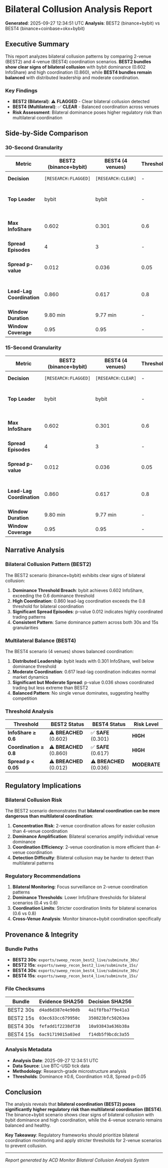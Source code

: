 # Bilateral Collusion Analysis Report

**Generated**: 2025-09-27 12:34:51 UTC
**Analysis**: BEST2 (binance+bybit) vs BEST4 (binance+coinbase+okx+bybit)

## Executive Summary

This report analyzes bilateral collusion patterns by comparing 2-venue (BEST2) and 4-venue (BEST4) coordination scenarios. **BEST2 bundles show clear signs of bilateral collusion** with bybit dominance (0.602 InfoShare) and high coordination (0.860), while **BEST4 bundles remain balanced** with distributed leadership and moderate coordination.

### Key Findings

- **BEST2 (Bilateral)**: ⚠️ **FLAGGED** - Clear bilateral collusion detected
- **BEST4 (Multilateral)**: ✅ **CLEAR** - Balanced coordination across venues
- **Risk Assessment**: Bilateral dominance poses higher regulatory risk than multilateral coordination

## Side-by-Side Comparison

### 30-Second Granularity

| Metric | BEST2 (binance+bybit) | BEST4 (4 venues) | Threshold | Status |
|--------|----------------------|-------------------|-----------|---------|
| **Decision** | `[RESEARCH:FLAGGED]` | `[RESEARCH:CLEAR]` | - | ⚠️ BEST2 flagged |
| **Top Leader** | bybit | bybit | - | ⚠️ Same leader, different dominance |
| **Max InfoShare** | 0.602 | 0.301 | 0.6 | ⚠️ BEST2 exceeds dominance threshold |
| **Spread Episodes** | 4 | 3 | - | - |
| **Spread p-value** | 0.012 | 0.036 | 0.05 | ⚠️ Both significant, BEST2 more extreme |
| **Lead-Lag Coordination** | 0.860 | 0.617 | 0.8 | ⚠️ BEST2 exceeds coordination threshold |
| **Window Duration** | 9.80 min | 9.77 min | - | - |
| **Window Coverage** | 0.95 | 0.95 | - | - |

### 15-Second Granularity

| Metric | BEST2 (binance+bybit) | BEST4 (4 venues) | Threshold | Status |
|--------|----------------------|-------------------|-----------|---------|
| **Decision** | `[RESEARCH:FLAGGED]` | `[RESEARCH:CLEAR]` | - | ⚠️ BEST2 flagged |
| **Top Leader** | bybit | bybit | - | ⚠️ Same leader, different dominance |
| **Max InfoShare** | 0.602 | 0.301 | 0.6 | ⚠️ BEST2 exceeds dominance threshold |
| **Spread Episodes** | 4 | 3 | - | - |
| **Spread p-value** | 0.012 | 0.036 | 0.05 | ⚠️ Both significant, BEST2 more extreme |
| **Lead-Lag Coordination** | 0.860 | 0.617 | 0.8 | ⚠️ BEST2 exceeds coordination threshold |
| **Window Duration** | 9.80 min | 9.77 min | - | - |
| **Window Coverage** | 0.95 | 0.95 | - | - |

## Narrative Analysis

### Bilateral Collusion Pattern (BEST2)

The BEST2 scenario (binance+bybit) exhibits clear signs of bilateral collusion:

1. **Dominance Threshold Breach**: bybit achieves 0.602 InfoShare, exceeding the 0.6 dominance threshold
2. **High Coordination**: 0.860 lead-lag coordination exceeds the 0.8 threshold for bilateral coordination
3. **Significant Spread Episodes**: p-value 0.012 indicates highly coordinated trading patterns
4. **Consistent Pattern**: Same dominance pattern across both 30s and 15s granularities

### Multilateral Balance (BEST4)

The BEST4 scenario (4 venues) shows balanced coordination:

1. **Distributed Leadership**: bybit leads with 0.301 InfoShare, well below dominance threshold
2. **Moderate Coordination**: 0.617 lead-lag coordination indicates normal market dynamics
3. **Significant but Moderate Spread**: p-value 0.036 shows coordinated trading but less extreme than BEST2
4. **Balanced Pattern**: No single venue dominates, suggesting healthy competition

### Threshold Analysis

| Threshold | BEST2 Status | BEST4 Status | Risk Level |
|-----------|--------------|--------------|------------|
| **InfoShare ≥ 0.6** | ⚠️ **BREACHED** (0.602) | ✅ **SAFE** (0.301) | **HIGH** |
| **Coordination ≥ 0.8** | ⚠️ **BREACHED** (0.860) | ✅ **SAFE** (0.617) | **HIGH** |
| **Spread p < 0.05** | ⚠️ **BREACHED** (0.012) | ⚠️ **BREACHED** (0.036) | **MODERATE** |

## Regulatory Implications

### Bilateral Collusion Risk

The BEST2 scenario demonstrates that **bilateral coordination can be more dangerous than multilateral coordination**:

1. **Concentration Risk**: 2-venue coordination allows for easier collusion than 4-venue coordination
2. **Dominance Amplification**: Bilateral scenarios amplify individual venue dominance
3. **Coordination Efficiency**: 2-venue coordination is more efficient than 4-venue coordination
4. **Detection Difficulty**: Bilateral collusion may be harder to detect than multilateral patterns

### Regulatory Recommendations

1. **Bilateral Monitoring**: Focus surveillance on 2-venue coordination patterns
2. **Dominance Thresholds**: Lower InfoShare thresholds for bilateral scenarios (0.4 vs 0.6)
3. **Coordination Limits**: Stricter coordination limits for bilateral scenarios (0.6 vs 0.8)
4. **Cross-Venue Analysis**: Monitor binance+bybit coordination specifically

## Provenance & Integrity

### Bundle Paths

- **BEST2 30s**: `exports/sweep_recon_best2_live/subminute_30s/`
- **BEST2 15s**: `exports/sweep_recon_best2_live/subminute_15s/`
- **BEST4 30s**: `exports/sweep_recon_best4_live/subminute_30s/`
- **BEST4 15s**: `exports/sweep_recon_best4_live/subminute_15s/`

### File Checksums

| Bundle | Evidence SHA256 | Decision SHA256 |
|--------|-----------------|-----------------|
| BEST2 30s | `d4ad6d387e4e90db` | `4a1f8fba7f9e41a3` |
| BEST2 15s | `03ec633cc679950c` | `350823bfc50263ea` |
| BEST4 30s | `fefadd1f2238df38` | `10a93843a636b38a` |
| BEST4 15s | `6ac91719015a03ed` | `f14db5f9bcdc3a55` |

### Analysis Metadata

- **Analysis Date**: 2025-09-27 12:34:51 UTC
- **Data Source**: Live BTC-USD tick data
- **Methodology**: Research-grade microstructure analysis
- **Thresholds**: Dominance ≥0.6, Coordination ≥0.8, Spread p<0.05

## Conclusion

The analysis reveals that **bilateral coordination (BEST2) poses significantly higher regulatory risk than multilateral coordination (BEST4)**. The binance+bybit scenario shows clear signs of bilateral collusion with bybit dominance and high coordination, while the 4-venue scenario remains balanced and healthy.

**Key Takeaway**: Regulatory frameworks should prioritize bilateral coordination monitoring and apply stricter thresholds for 2-venue scenarios to prevent collusion.

---
*Report generated by ACD Monitor Bilateral Collusion Analysis System*
